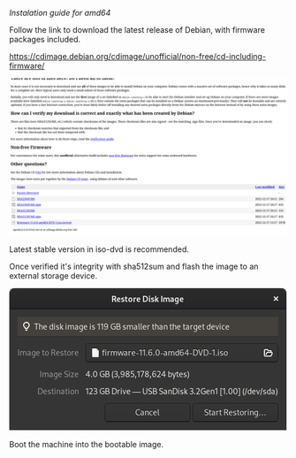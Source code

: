 *Instalation guide for amd64*

Follow the link to download the latest release of Debian, with firmware packages included.

https://cdimage.debian.org/cdimage/unofficial/non-free/cd-including-firmware/

![download-directory.png](./img/download-directory.png)

Latest stable version in iso-dvd is recommended.

Once verified it's integrity with sha512sum and flash the image to an external storage device.

![flashing-image.png](./img/flashing-image.png)

Boot the machine into the bootable image.

